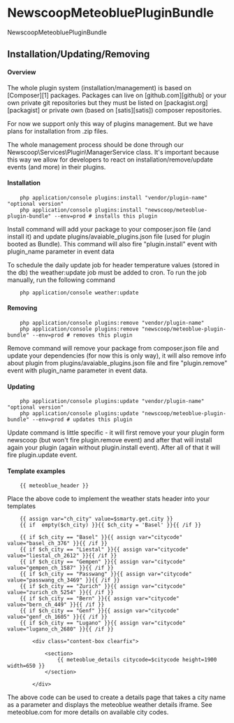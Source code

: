 NewscoopMeteobluePluginBundle
===================

NewscoopMeteobluePluginBundle

## Installation/Updating/Removing
#### Overview

The whole plugin system (installation/management) is based on [Composer][1] packages.
Packages can live on [github.com][github] or your own private git repositories but they must be listed on [packagist.org][packagist] or private own (based on [satis][satis]) composer repositories.

For now we support only this way of plugins management. But we have plans for installation from .zip files.

The whole management process should be done through our Newscoop\Services\Plugin\ManagerService class. It's important because this way we allow for developers to react on installation/remove/update events (and more) in their plugins.

#### Installation

```
    php application/console plugins:install "vendor/plugin-name" "optional version"
    php application/console plugins:install "newscoop/meteoblue-plugin-bundle" --env=prod # installs this plugin
```
Install command will add your package to your composer.json file (and install it) and update plugins/avaiable_plugins.json file (used for plugin booted as Bundle). This command will also fire "plugin.install" event with plugin_name parameter in event data

To schedule the daily update job for header temperature values (stored in the db) the weather:update job must be added to cron.  To run the job manually, run the following command


```
    php application/console weather:update
```

#### Removing

```
    php application/console plugins:remove "vendor/plugin-name"
    php application/console plugins:remove "newscoop/meteoblue-plugin-bundle" --env=prod # removes this plugin
```
Remove command will remove your package from composer.json file and update your dependencies (for now this is only way), it will also remove info about plugin from plugins/avaiable_plugins.json file and fire "plugin.remove" event with plugin_name parameter in event data.

#### Updating

```
    php application/console plugins:update "vendor/plugin-name" "optional version"
    php application/console plugins:update "newscoop/meteoblue-plugin-bundle" --env=prod # updates this plugin
```

Update command is little specific - it will first remove your your plugin form newscoop (but won't fire plugin.remove event) and after that will install again your plugin (again without plugin.install event). After all of that it will fire plugin.update event.

#### Template examples

```
    {{ meteoblue_header }}
```

Place the above code to implement the weather stats header into your templates

```
    {{ assign var="ch_city" value=$smarty.get.city }}
    {{ if  empty($ch_city) }}{{ $ch_city = 'Basel' }}{{ /if }}

    {{ if $ch_city == "Basel" }}{{ assign var="citycode" value="basel_ch_376" }}{{ /if }}
    {{ if $ch_city == "Liestal" }}{{ assign var="citycode" value="liestal_ch_2612" }}{{ /if }}
    {{ if $ch_city == "Gempen" }}{{ assign var="citycode" value="gempen_ch_1587" }}{{ /if }}
    {{ if $ch_city == "Passwang" }}{{ assign var="citycode" value="passwang_ch_3469" }}{{ /if }}
    {{ if $ch_city == "Zurich" }}{{ assign var="citycode" value="zurich_ch_5254" }}{{ /if }}
    {{ if $ch_city == "Bern" }}{{ assign var="citycode" value="bern_ch_449" }}{{ /if }}  
    {{ if $ch_city == "Genf" }}{{ assign var="citycode" value="genf_ch_1605" }}{{ /if }}
    {{ if $ch_city == "Lugano" }}{{ assign var="citycode" value="lugano_ch_2680" }}{{ /if }}    

        <div class="content-box clearfix">

            <section>
                {{ meteoblue_details citycode=$citycode height=1900 width=650 }}
            </section>

        </div>
```

The above code can be used to create a details page that takes a city name as a parameter and displays the meteoblue weather details iframe.  See meteoblue.com for more details on available city codes.

